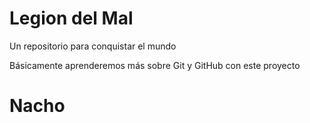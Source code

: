 # Legion del Mal
Un repositorio para conquistar el mundo

Básicamente aprenderemos más sobre Git y GitHub con este proyecto


# Nacho




